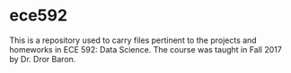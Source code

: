 ﻿# ece592

This is a repository used to carry files pertinent to the projects and homeworks in ECE 592: Data Science. The course was taught in Fall 2017 by Dr. Dror Baron.
